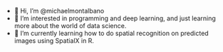 - 👋 Hi, I’m @michaelmontalbano
- 👀 I’m interested in programming and deep learning, and just learning more about the world of data science.
- 🌱 I’m currently learning how to do spatial recognition on predicted images using SpatialX in R.

<!---
michaelmontalbano/michaelmontalbano is a ✨ special ✨ repository because its `README.md` (this file) appears on your GitHub profile.
You can click the Preview link to take a look at your changes.
--->
